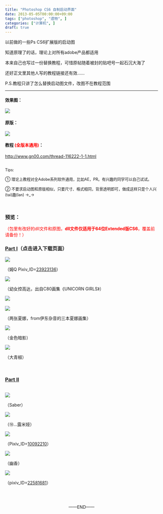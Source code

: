 ```yaml
---
title: "Photoshop CS6 自制启动界面"
date: 2013-05-05T00:00:00+09:00
tags: ["photoshop", "遗物", ]
categories: ["计算机", ]
draft: true
---
```


<!-- html -->
<p>以前做的一些Ps CS6扩展版的启动图</p>
<p>知道原理了的话，理论上对所有adobe产品都适用</p>
<p>本来自己也写过一份替换教程，可惜原帖随着被封的贴吧号一起石沉大海了</p>
<p>还好正文里其他人写的教程链接还有效……</p>
<p>P.S.教程只讲了怎么替换启动图文件，改图不在教程范围</p>

<HR>
<h4>效果图：</h4>
<img src="/images/blog/2/00.jpg">
<br />

<h4>原版：</h4>
<img src="/images/blog/2/01.jpg">
<br />

<h4>教程 <span style="color:red;">(全版本通用)</span>：</h4>
<a href="http://www.gn00.com/thread-116222-1-1.html" target="_blank">http://www.gn00.com/thread-116222-1-1.html</a>
<br />
<br />

<p style="font-size:0.9em;">Tips:</p>
<p style="font-size:0.9em;">① 理论上教程对全Adobe系列软件通用，比如AE，PR。有兴趣的同学可以自己试试。</p>
<p style="font-size:0.9em;">② 不要求启动图和原版相似，只要尺寸、格式相同，背景透明即可，做成这样只是个人兴(tai)趣(lan) →_→</p>
<br />
<h3>预览：</h3>
<p style="color:red;">（包里有改好的dll文件和原图，<b>dll文件仅适用于64位Extended版CS6</b>，覆盖前请备份！）</p>

<h3><a href="http://pan.baidu.com/share/link?shareid=469296&uk=1157869827">Part I</a>（点击进入下载页面）</h3>

<img src="/images/blog/2/02.jpg">
<p>（姆Q Pixiv_ID=<a href="http://www.pixiv.net/member_illust.php?mode=medium&illust_id=23923136" target="_blank">23923136</a>）</p>


<img src="/images/blog/2/03.jpg">
<p>（幼女控高达，出自C80画集《UNICORN GIRLS》）</p>

<img src="/images/blog/2/04.jpg">
<br /><br />
<img src="/images/blog/2/05.jpg">
<p>（两张夏娜，from伊东杂音的三本夏娜画集）</p>

<img src="/images/blog/2/06.jpg">
<p>（金色暗影）</p>

<img src="/images/blog/2/07.jpg">
<p>（大青椒）</p>


<br />
<h3><a href="http://pan.baidu.com/share/link?shareid=470794&uk=1157869827">Part II</a></h3>
<br />
<img src="/images/blog/2/08.jpg">
<p>（Saber）</p>

<img src="/images/blog/2/09.jpg">
<p>（⑩...露米娅）</p>

<img src="/images/blog/2/10.jpg">
<p>（Pixiv_ID=<a href="http://www.pixiv.net/member_illust.php?mode=medium&illust_id=10092210" target="_blank">10092210</a>）</p>

<img src="/images/blog/2/11.jpg">
<p>（幽香）</p>

<img src="/images/blog/2/12.jpg">
<p>（pixiv_ID=<a href="http://www.pixiv.net/member_illust.php?mode=medium&illust_id=22581681" target="_blank">22581681</a>）</p>

<br /><br />

<p align="center">——END——</p>

<!-- end html -->
